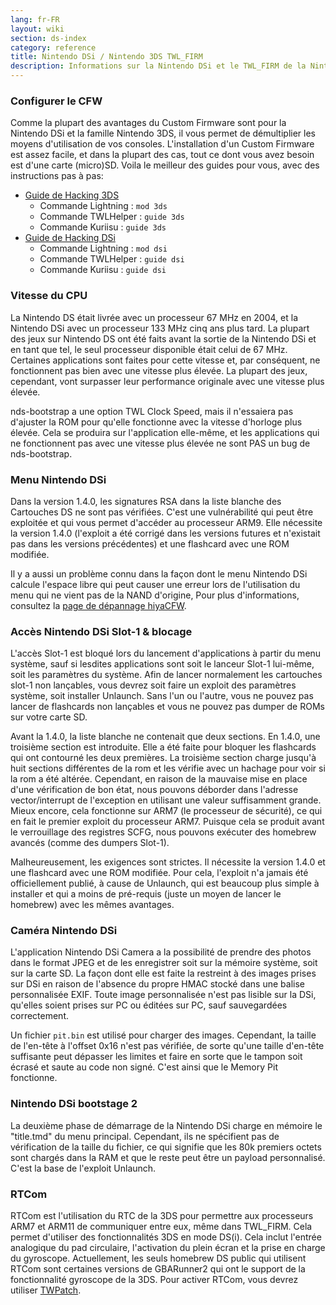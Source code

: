 ```yaml
---
lang: fr-FR
layout: wiki
section: ds-index
category: reference
title: Nintendo DSi / Nintendo 3DS TWL_FIRM
description: Informations sur la Nintendo DSi et le TWL_FIRM de la Nintendo 3DS
---
```


### Configurer le CFW
Comme la plupart des avantages du Custom Firmware sont pour la Nintendo DSi et la famille Nintendo 3DS, il vous permet de démultiplier les moyens d'utilisation de vos consoles. L'installation d'un Custom Firmware est assez facile, et dans la plupart des cas, tout ce dont vous avez besoin est d'une carte (micro)SD. Voila le meilleur des guides pour vous, avec des instructions pas à pas:

- [Guide de Hacking 3DS](https://3ds.hacks.guide)
   - Commande Lightning : `mod 3ds`
   - Commande TWLHelper : `guide 3ds`
   - Commande Kuriisu : `guide 3ds`
- [Guide de Hacking DSi](https://dsi.cfw.guide)
   - Commande Lightning : `mod dsi`
   - Commande TWLHelper : `guide dsi`
   - Commande Kuriisu : `guide dsi`

### Vitesse du CPU
La Nintendo DS était livrée avec un processeur 67 MHz en 2004, et la Nintendo DSi avec un processeur 133 MHz cinq ans plus tard. La plupart des jeux sur Nintendo DS ont été faits avant la sortie de la Nintendo DSi et en tant que tel, le seul processeur disponible était celui de 67 MHz. Certaines applications sont faites pour cette vitesse et, par conséquent, ne fonctionnent pas bien avec une vitesse plus élevée. La plupart des jeux, cependant, vont surpasser leur performance originale avec une vitesse plus élevée.

nds-bootstrap a une option TWL Clock Speed, mais il n'essaiera pas d'ajuster la ROM pour qu'elle fonctionne avec la vitesse d'horloge plus élevée. Cela se produira sur l'application elle-même, et les applications qui ne fonctionnent pas avec une vitesse plus élevée ne sont PAS un bug de nds-bootstrap.

### Menu Nintendo DSi
Dans la version 1.4.0, les signatures RSA dans la liste blanche des Cartouches DS ne sont pas vérifiées. C'est une vulnérabilité qui peut être exploitée et qui vous permet d'accéder au processeur ARM9. Elle nécessite la version 1.4.0 (l'exploit a été corrigé dans les versions futures et n'existait pas dans les versions précédentes) et une flashcard avec une ROM modifiée.

Il y a aussi un problème connu dans la façon dont le menu Nintendo DSi calcule l'espace libre qui peut causer une erreur lors de l'utilisation du menu qui ne vient pas de la NAND d'origine, Pour plus d'informations, consultez la [page de dépannage hiyaCFW](../hiyacfw/troubleshooting#the-free-space-bug).

### Accès Nintendo DSi Slot-1 & blocage
L'accès Slot-1 est bloqué lors du lancement d'applications à partir du menu système, sauf si lesdites applications sont soit le lanceur Slot-1 lui-même, soit les paramètres du système. Afin de lancer normalement les cartouches slot-1 non lançables, vous devrez soit faire un exploit des paramètres système, soit installer Unlaunch. Sans l'un ou l'autre, vous ne pouvez pas lancer de flashcards non lançables et vous ne pouvez pas dumper de ROMs sur votre carte SD.

Avant la 1.4.0, la liste blanche ne contenait que deux sections. En 1.4.0, une troisième section est introduite. Elle a été faite pour bloquer les flashcards qui ont contourné les deux premières. La troisième section charge jusqu'à huit sections différentes de la rom et les vérifie avec un hachage pour voir si la rom a été altérée. Cependant, en raison de la mauvaise mise en place d'une vérification de bon état, nous pouvons déborder dans l'adresse vector/interrupt de l'exception en utilisant une valeur suffisamment grande. Mieux encore, cela fonctionne sur ARM7 (le processeur de sécurité), ce qui en fait le premier exploit du processeur ARM7. Puisque cela se produit avant le verrouillage des registres SCFG, nous pouvons exécuter des homebrew avancés (comme des dumpers Slot-1).

Malheureusement, les exigences sont strictes. Il nécessite la version 1.4.0 et une flashcard avec une ROM modifiée. Pour cela, l'exploit n'a jamais été officiellement publié, à cause de Unlaunch, qui est beaucoup plus simple à installer et qui a moins de pré-requis (juste un moyen de lancer le homebrew) avec les mêmes avantages.

### Caméra Nintendo DSi
L'application Nintendo DSi Camera a la possibilité de prendre des photos dans le format JPEG et de les enregistrer soit sur la mémoire système, soit sur la carte SD. La façon dont elle est faite la restreint à des images prises sur DSi en raison de l'absence du propre HMAC stocké dans une balise personnalisée EXIF. Toute image personnalisée n'est pas lisible sur la DSi, qu'elles soient prises sur PC ou éditées sur PC, sauf sauvegardées correctement.

Un fichier `pit.bin` est utilisé pour charger des images. Cependant, la taille de l'en-tête à l'offset 0x16 n'est pas vérifiée, de sorte qu'une taille d'en-tête suffisante peut dépasser les limites et faire en sorte que le tampon soit écrasé et saute au code non signé. C'est ainsi que le Memory Pit fonctionne.

### Nintendo DSi bootstage 2
La deuxième phase de démarrage de la Nintendo DSi charge en mémoire le "title.tmd" du menu principal. Cependant, ils ne spécifient pas de vérification de la taille du fichier, ce qui signifie que les 80k premiers octets sont chargés dans la RAM et que le reste peut être un payload personnalisé. C'est la base de l'exploit Unlaunch.

### RTCom
RTCom est l'utilisation du RTC de la 3DS pour permettre aux processeurs ARM7 et ARM11 de communiquer entre eux, même dans TWL_FIRM. Cela permet d'utiliser des fonctionnalités 3DS en mode DS(i). Cela inclut l'entrée analogique du pad circulaire, l'activation du plein écran et la prise en charge du gyroscope. Actuellement, les seuls homebrew DS public qui utilisent RTCom sont certaines versions de GBARunner2 qui ont le support de la fonctionnalité gyroscope de la 3DS. Pour activer RTCom, vous devrez utiliser [TWPatch](https://gbatemp.net/threads/542694/).
